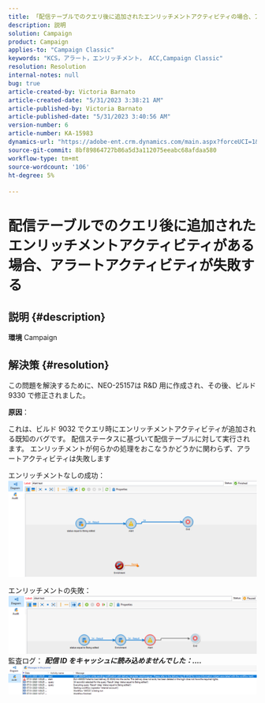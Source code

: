 ```yaml
---
title: 「配信テーブルでのクエリ後に追加されたエンリッチメントアクティビティの場合、アラートアクティビティが失敗します」
description: 説明
solution: Campaign
product: Campaign
applies-to: "Campaign Classic"
keywords: "KCS，アラート，エンリッチメント， ACC,Campaign Classic"
resolution: Resolution
internal-notes: null
bug: true
article-created-by: Victoria Barnato
article-created-date: "5/31/2023 3:38:21 AM"
article-published-by: Victoria Barnato
article-published-date: "5/31/2023 3:40:56 AM"
version-number: 6
article-number: KA-15983
dynamics-url: "https://adobe-ent.crm.dynamics.com/main.aspx?forceUCI=1&pagetype=entityrecord&etn=knowledgearticle&id=409b9291-64ff-ed11-8f6e-6045bd006149"
source-git-commit: 8bf89864727b86a5d3a112075eeabc68afdaa580
workflow-type: tm+mt
source-wordcount: '106'
ht-degree: 5%

---
```


# 配信テーブルでのクエリ後に追加されたエンリッチメントアクティビティがある場合、アラートアクティビティが失敗する

## 説明 {#description}

<b>環境</b>
Campaign


## 解決策 {#resolution}


この問題を解決するために、NEO-25157は R&amp;D 用に作成され、その後、ビルド 9330 で修正されました。

<b>原因</b>：


これは、ビルド 9032 でクエリ時にエンリッチメントアクティビティが追加される既知のバグです。<b> </b>配信ステータスに基づいて配信テーブルに対して実行されます。 エンリッチメントが何らかの処理をおこなうかどうかに関わらず、アラートアクティビティは失敗します

エンリッチメントなしの成功：
![](assets/ab975c07-d043-ed11-bba2-0022480868ff.png)

エンリッチメントの失敗：
![](assets/ad975c07-d043-ed11-bba2-0022480868ff.png)
監査ログ： <b>*配信 ID をキャッシュに読み込めませんでした：....</b>*
![](assets/ac975c07-d043-ed11-bba2-0022480868ff.png)
